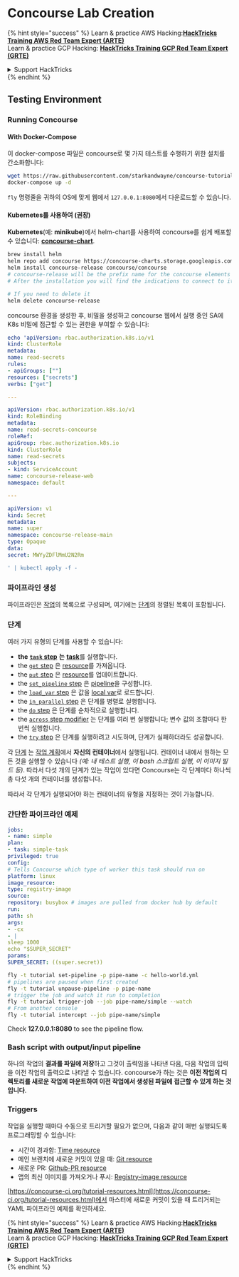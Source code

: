 # Concourse Lab Creation

{% hint style="success" %}
Learn & practice AWS Hacking:<img src="../../.gitbook/assets/image (1) (1).png" alt="" data-size="line">[**HackTricks Training AWS Red Team Expert (ARTE)**](https://training.hacktricks.xyz/courses/arte)<img src="../../.gitbook/assets/image (1) (1).png" alt="" data-size="line">\
Learn & practice GCP Hacking: <img src="../../.gitbook/assets/image (2).png" alt="" data-size="line">[**HackTricks Training GCP Red Team Expert (GRTE)**<img src="../../.gitbook/assets/image (2).png" alt="" data-size="line">](https://training.hacktricks.xyz/courses/grte)

<details>

<summary>Support HackTricks</summary>

* Check the [**subscription plans**](https://github.com/sponsors/carlospolop)!
* **Join the** 💬 [**Discord group**](https://discord.gg/hRep4RUj7f) or the [**telegram group**](https://t.me/peass) or **follow** us on **Twitter** 🐦 [**@hacktricks\_live**](https://twitter.com/hacktricks\_live)**.**
* **Share hacking tricks by submitting PRs to the** [**HackTricks**](https://github.com/carlospolop/hacktricks) and [**HackTricks Cloud**](https://github.com/carlospolop/hacktricks-cloud) github repos.

</details>
{% endhint %}

## Testing Environment

### Running Concourse

#### With Docker-Compose

이 docker-compose 파일은 concourse로 몇 가지 테스트를 수행하기 위한 설치를 간소화합니다:
```bash
wget https://raw.githubusercontent.com/starkandwayne/concourse-tutorial/master/docker-compose.yml
docker-compose up -d
```
`fly` 명령줄을 귀하의 OS에 맞게 웹에서 `127.0.0.1:8080`에서 다운로드할 수 있습니다.

#### Kubernetes를 사용하여 (권장)

**Kubernetes**(예: **minikube**)에서 helm-chart를 사용하여 concourse를 쉽게 배포할 수 있습니다: [**concourse-chart**](https://github.com/concourse/concourse-chart).
```bash
brew install helm
helm repo add concourse https://concourse-charts.storage.googleapis.com/
helm install concourse-release concourse/concourse
# concourse-release will be the prefix name for the concourse elements in k8s
# After the installation you will find the indications to connect to it in the console

# If you need to delete it
helm delete concourse-release
```
concourse 환경을 생성한 후, 비밀을 생성하고 concourse 웹에서 실행 중인 SA에 K8s 비밀에 접근할 수 있는 권한을 부여할 수 있습니다:
```yaml
echo 'apiVersion: rbac.authorization.k8s.io/v1
kind: ClusterRole
metadata:
name: read-secrets
rules:
- apiGroups: [""]
resources: ["secrets"]
verbs: ["get"]

---

apiVersion: rbac.authorization.k8s.io/v1
kind: RoleBinding
metadata:
name: read-secrets-concourse
roleRef:
apiGroup: rbac.authorization.k8s.io
kind: ClusterRole
name: read-secrets
subjects:
- kind: ServiceAccount
name: concourse-release-web
namespace: default

---

apiVersion: v1
kind: Secret
metadata:
name: super
namespace: concourse-release-main
type: Opaque
data:
secret: MWYyZDFlMmU2N2Rm

' | kubectl apply -f -
```
### 파이프라인 생성

파이프라인은 [작업](https://concourse-ci.org/jobs.html)의 목록으로 구성되며, 여기에는 [단계](https://concourse-ci.org/steps.html)의 정렬된 목록이 포함됩니다.

### 단계

여러 가지 유형의 단계를 사용할 수 있습니다:

* **the** [**`task` step**](https://concourse-ci.org/task-step.html) **는** [**task**](https://concourse-ci.org/tasks.html)를 실행합니다.
* the [`get` step](https://concourse-ci.org/get-step.html) 은 [resource](https://concourse-ci.org/resources.html)를 가져옵니다.
* the [`put` step](https://concourse-ci.org/put-step.html) 은 [resource](https://concourse-ci.org/resources.html)를 업데이트합니다.
* the [`set_pipeline` step](https://concourse-ci.org/set-pipeline-step.html) 은 [pipeline](https://concourse-ci.org/pipelines.html)을 구성합니다.
* the [`load_var` step](https://concourse-ci.org/load-var-step.html) 은 값을 [local var](https://concourse-ci.org/vars.html#local-vars)로 로드합니다.
* the [`in_parallel` step](https://concourse-ci.org/in-parallel-step.html) 은 단계를 병렬로 실행합니다.
* the [`do` step](https://concourse-ci.org/do-step.html) 은 단계를 순차적으로 실행합니다.
* the [`across` step modifier](https://concourse-ci.org/across-step.html#schema.across) 는 단계를 여러 번 실행합니다; 변수 값의 조합마다 한 번씩 실행합니다.
* the [`try` step](https://concourse-ci.org/try-step.html) 은 단계를 실행하려고 시도하며, 단계가 실패하더라도 성공합니다.

각 [단계](https://concourse-ci.org/steps.html) 는 [작업 계획](https://concourse-ci.org/jobs.html#schema.job.plan)에서 **자신의 컨테이너**에서 실행됩니다. 컨테이너 내에서 원하는 모든 것을 실행할 수 있습니다 _(예: 내 테스트 실행, 이 bash 스크립트 실행, 이 이미지 빌드 등)_. 따라서 다섯 개의 단계가 있는 작업이 있다면 Concourse는 각 단계마다 하나씩 총 다섯 개의 컨테이너를 생성합니다.

따라서 각 단계가 실행되어야 하는 컨테이너의 유형을 지정하는 것이 가능합니다.

### 간단한 파이프라인 예제
```yaml
jobs:
- name: simple
plan:
- task: simple-task
privileged: true
config:
# Tells Concourse which type of worker this task should run on
platform: linux
image_resource:
type: registry-image
source:
repository: busybox # images are pulled from docker hub by default
run:
path: sh
args:
- -cx
- |
sleep 1000
echo "$SUPER_SECRET"
params:
SUPER_SECRET: ((super.secret))
```

```bash
fly -t tutorial set-pipeline -p pipe-name -c hello-world.yml
# pipelines are paused when first created
fly -t tutorial unpause-pipeline -p pipe-name
# trigger the job and watch it run to completion
fly -t tutorial trigger-job --job pipe-name/simple --watch
# From another console
fly -t tutorial intercept --job pipe-name/simple
```
Check **127.0.0.1:8080** to see the pipeline flow.

### Bash script with output/input pipeline

하나의 작업의 **결과를 파일에 저장**하고 그것이 출력임을 나타낸 다음, 다음 작업의 입력을 이전 작업의 출력으로 나타낼 수 있습니다. concourse가 하는 것은 **이전 작업의 디렉토리를 새로운 작업에 마운트하여 이전 작업에서 생성된 파일에 접근할 수 있게 하는 것입니다**.

### Triggers

작업을 실행할 때마다 수동으로 트리거할 필요가 없으며, 다음과 같이 매번 실행되도록 프로그래밍할 수 있습니다:

* 시간이 경과함: [Time resource](https://github.com/concourse/time-resource/)
* 메인 브랜치에 새로운 커밋이 있을 때: [Git resource](https://github.com/concourse/git-resource)
* 새로운 PR: [Github-PR resource](https://github.com/telia-oss/github-pr-resource)
* 앱의 최신 이미지를 가져오거나 푸시: [Registry-image resource](https://github.com/concourse/registry-image-resource/)

[https://concourse-ci.org/tutorial-resources.html](https://concourse-ci.org/tutorial-resources.html)에서 마스터에 새로운 커밋이 있을 때 트리거되는 YAML 파이프라인 예제를 확인하세요.

{% hint style="success" %}
Learn & practice AWS Hacking:<img src="../../.gitbook/assets/image (1) (1).png" alt="" data-size="line">[**HackTricks Training AWS Red Team Expert (ARTE)**](https://training.hacktricks.xyz/courses/arte)<img src="../../.gitbook/assets/image (1) (1).png" alt="" data-size="line">\
Learn & practice GCP Hacking: <img src="../../.gitbook/assets/image (2).png" alt="" data-size="line">[**HackTricks Training GCP Red Team Expert (GRTE)**<img src="../../.gitbook/assets/image (2).png" alt="" data-size="line">](https://training.hacktricks.xyz/courses/grte)

<details>

<summary>Support HackTricks</summary>

* Check the [**subscription plans**](https://github.com/sponsors/carlospolop)!
* **Join the** 💬 [**Discord group**](https://discord.gg/hRep4RUj7f) or the [**telegram group**](https://t.me/peass) or **follow** us on **Twitter** 🐦 [**@hacktricks\_live**](https://twitter.com/hacktricks\_live)**.**
* **Share hacking tricks by submitting PRs to the** [**HackTricks**](https://github.com/carlospolop/hacktricks) and [**HackTricks Cloud**](https://github.com/carlospolop/hacktricks-cloud) github repos.

</details>
{% endhint %}
